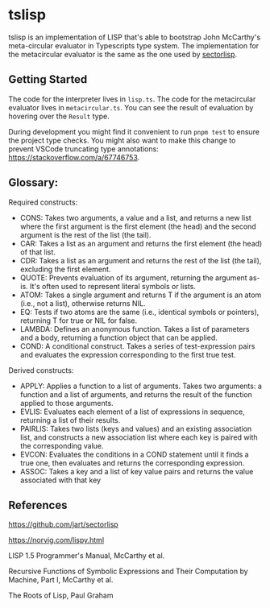 # tslisp

tslisp is an implementation of LISP that's able to bootstrap John McCarthy's meta-circular evaluator in Typescripts type system. The implementation for the metacircular evaluator is the same as the one used by [sectorlisp](https://github.com/jart/sectorlisp/blob/main/lisp.lisp).

## Getting Started

The code for the interpreter lives in `lisp.ts`. The code for the metacircular evaluator lives in `metacircular.ts`. You can see the result of evaluation by hovering over the `Result` type.

During development you might find it convenient to run `pnpm test` to ensure the project type checks. You might also want to make this change to prevent VSCode truncating type annotations: https://stackoverflow.com/a/67746753.

## Glossary:

Required constructs:

- CONS: Takes two arguments, a value and a list, and returns a new list where the first argument is the first element (the head) and the second argument is the rest of the list (the tail).
- CAR: Takes a list as an argument and returns the first element (the head) of that list.
- CDR: Takes a list as an argument and returns the rest of the list (the tail), excluding the first element.
- QUOTE: Prevents evaluation of its argument, returning the argument as-is. It's often used to represent literal symbols or lists.
- ATOM: Takes a single argument and returns T if the argument is an atom (i.e., not a list), otherwise returns NIL.
- EQ: Tests if two atoms are the same (i.e., identical symbols or pointers), returning T for true or NIL for false.
- LAMBDA: Defines an anonymous function. Takes a list of parameters and a body, returning a function object that can be applied.
- COND: A conditional construct. Takes a series of test-expression pairs and evaluates the expression corresponding to the first true test.

Derived constructs:

- APPLY: Applies a function to a list of arguments. Takes two arguments: a function and a list of arguments, and returns the result of the function applied to those arguments.
- EVLIS: Evaluates each element of a list of expressions in sequence, returning a list of their results.
- PAIRLIS: Takes two lists (keys and values) and an existing association list, and constructs a new association list where each key is paired with the corresponding value.
- EVCON: Evaluates the conditions in a COND statement until it finds a true one, then evaluates and returns the corresponding expression.
- ASSOC: Takes a key and a list of key value pairs and returns the value associated with that key

## References

https://github.com/jart/sectorlisp

https://norvig.com/lispy.html

LISP 1.5 Programmer's Manual, McCarthy et al.

Recursive Functions of Symbolic Expressions and Their Computation by Machine, Part I, McCarthy et al.

The Roots of Lisp, Paul Graham
